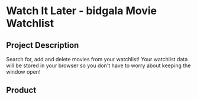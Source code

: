 # Watch It Later - bidgala Movie Watchlist

## Project Description
Search for, add and delete movies from your watchlist! Your watchlist data will be stored in your browser so you don't have to worry about keeping the window open!

## Product

<p>

</p>
